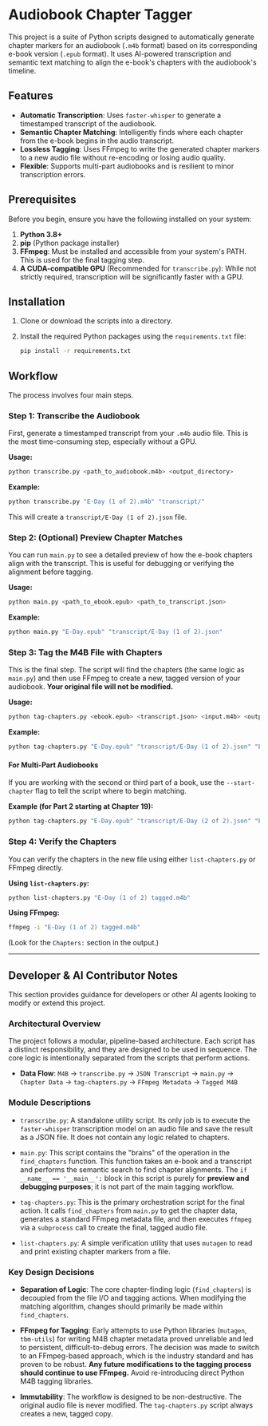 # Audiobook Chapter Tagger

This project is a suite of Python scripts designed to automatically generate chapter markers for an audiobook (`.m4b` format) based on its corresponding e-book version (`.epub` format). It uses AI-powered transcription and semantic text matching to align the e-book's chapters with the audiobook's timeline.

## Features

-   **Automatic Transcription**: Uses `faster-whisper` to generate a timestamped transcript of the audiobook.
-   **Semantic Chapter Matching**: Intelligently finds where each chapter from the e-book begins in the audio transcript.
-   **Lossless Tagging**: Uses FFmpeg to write the generated chapter markers to a new audio file without re-encoding or losing audio quality.
-   **Flexible**: Supports multi-part audiobooks and is resilient to minor transcription errors.

## Prerequisites

Before you begin, ensure you have the following installed on your system:

1.  **Python 3.8+**
2.  **pip** (Python package installer)
3.  **FFmpeg**: Must be installed and accessible from your system's PATH. This is used for the final tagging step.
4.  **A CUDA-compatible GPU** (Recommended for `transcribe.py`): While not strictly required, transcription will be significantly faster with a GPU.

## Installation

1.  Clone or download the scripts into a directory.
2.  Install the required Python packages using the `requirements.txt` file:

    ```bash
    pip install -r requirements.txt
    ```

## Workflow

The process involves four main steps.

### Step 1: Transcribe the Audiobook

First, generate a timestamped transcript from your `.m4b` audio file. This is the most time-consuming step, especially without a GPU.

**Usage:**
```bash
python transcribe.py <path_to_audiobook.m4b> <output_directory>
```

**Example:**
```bash
python transcribe.py "E-Day (1 of 2).m4b" "transcript/"
```
This will create a `transcript/E-Day (1 of 2).json` file.

### Step 2: (Optional) Preview Chapter Matches

You can run `main.py` to see a detailed preview of how the e-book chapters align with the transcript. This is useful for debugging or verifying the alignment before tagging.

**Usage:**
```bash
python main.py <path_to_ebook.epub> <path_to_transcript.json>
```

**Example:**
```bash
python main.py "E-Day.epub" "transcript/E-Day (1 of 2).json"
```

### Step 3: Tag the M4B File with Chapters

This is the final step. The script will find the chapters (the same logic as `main.py`) and then use FFmpeg to create a new, tagged version of your audiobook. **Your original file will not be modified.**

**Usage:**
```bash
python tag-chapters.py <ebook.epub> <transcript.json> <input.m4b> <output.m4b>
```

**Example:**
```bash
python tag-chapters.py "E-Day.epub" "transcript/E-Day (1 of 2).json" "E-Day (1 of 2).m4b" "E-Day (1 of 2) tagged.m4b"
```

#### For Multi-Part Audiobooks

If you are working with the second or third part of a book, use the `--start-chapter` flag to tell the script where to begin matching.

**Example (for Part 2 starting at Chapter 19):**
```bash
python tag-chapters.py "E-Day.epub" "transcript/E-Day (2 of 2).json" "E-Day (2 of 2).m4b" "E-Day (2 of 2) tagged.m4b" --start-chapter 19
```

### Step 4: Verify the Chapters

You can verify the chapters in the new file using either `list-chapters.py` or FFmpeg directly.

**Using `list-chapters.py`:**
```bash
python list-chapters.py "E-Day (1 of 2) tagged.m4b"
```

**Using FFmpeg:**
```bash
ffmpeg -i "E-Day (1 of 2) tagged.m4b"
```
(Look for the `Chapters:` section in the output.)

---

## Developer & AI Contributor Notes

This section provides guidance for developers or other AI agents looking to modify or extend this project.

### Architectural Overview

The project follows a modular, pipeline-based architecture. Each script has a distinct responsibility, and they are designed to be used in sequence. The core logic is intentionally separated from the scripts that perform actions.

-   **Data Flow**: `M4B` → `transcribe.py` → `JSON Transcript` → `main.py` → `Chapter Data` → `tag-chapters.py` → `FFmpeg Metadata` → `Tagged M4B`

### Module Descriptions

-   `transcribe.py`: A standalone utility script. Its only job is to execute the `faster-whisper` transcription model on an audio file and save the result as a JSON file. It does not contain any logic related to chapters.

-   `main.py`: This script contains the "brains" of the operation in the `find_chapters` function. This function takes an e-book and a transcript and performs the semantic search to find chapter alignments. The `if __name__ == '__main__':` block in this script is purely for **preview and debugging purposes**; it is not part of the main tagging workflow.

-   `tag-chapters.py`: This is the primary orchestration script for the final action. It calls `find_chapters` from `main.py` to get the chapter data, generates a standard FFmpeg metadata file, and then executes `ffmpeg` via a `subprocess` call to create the final, tagged audio file.

-   `list-chapters.py`: A simple verification utility that uses `mutagen` to read and print existing chapter markers from a file.

### Key Design Decisions

-   **Separation of Logic**: The core chapter-finding logic (`find_chapters`) is decoupled from the file I/O and tagging actions. When modifying the matching algorithm, changes should primarily be made within `find_chapters`.

-   **FFmpeg for Tagging**: Early attempts to use Python libraries (`mutagen`, `tbm-utils`) for writing M4B chapter metadata proved unreliable and led to persistent, difficult-to-debug errors. The decision was made to switch to an FFmpeg-based approach, which is the industry standard and has proven to be robust. **Any future modifications to the tagging process should continue to use FFmpeg.** Avoid re-introducing direct Python M4B tagging libraries.

-   **Immutability**: The workflow is designed to be non-destructive. The original audio file is never modified. The `tag-chapters.py` script always creates a new, tagged copy.